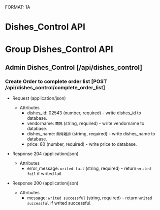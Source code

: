 FORMAT: 1A

# Dishes_Control API

# Group Dishes_Control API

## Admin Dishes_Control [/api/dishes_control]

### Create Order to complete order list [POST /api/dishes_control/complete_order_list]

+ Request (application/json)
    + Attributes
        + dishes_id: 02543 (number, required) - write dishes_id to database.
        + vendorname: `蘭媽` (string, required) -  write vendorname to database.
        + dishes_name: `無骨雞排` (strimg, required) - write dishes_name to database.
        + price: 80 (number, required) - write price to database.

+ Response 204 (application/json)
    + Attributes
        + error_message: `writed fail` (string, required) - return `writed fail` if writed fail.

+ Response 200 (application/json)
    + Attributes
        + message: `writed successful` (string, required) - return `writed successful` if writed successful.
